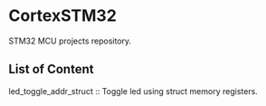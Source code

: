 # CortexSTM32
STM32 MCU projects repository.

## List of Content
led_toggle_addr_struct  ::  Toggle led using struct memory registers.

